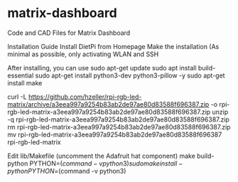 # matrix-dashboard
Code and CAD Files for Matrix Dashboard

Installation Guide
Install DietPi from Homepage
Make the installation (As minimal as possible, only activating WLAN and SSH

After installing, you can use 
sudo apt-get update 
sudo apt install build-essential
sudo apt-get install python3-dev python3-pillow -y
sudo apt-get install make

curl -L https://github.com/hzeller/rpi-rgb-led-matrix/archive/a3eea997a9254b83ab2de97ae80d83588f696387.zip -o rpi-rgb-led-matrix-a3eea997a9254b83ab2de97ae80d83588f696387.zip
unzip -q rpi-rgb-led-matrix-a3eea997a9254b83ab2de97ae80d83588f696387.zip
rm rpi-rgb-led-matrix-a3eea997a9254b83ab2de97ae80d83588f696387.zip
mv rpi-rgb-led-matrix-a3eea997a9254b83ab2de97ae80d83588f696387 rpi-rgb-led-matrix

Edit lib/Makefile (uncomment the Adafruit hat component)
make build-python PYTHON=$(command -v python3)
sudo make install-python PYTHON=$(command -v python3)

